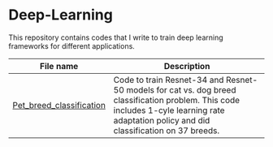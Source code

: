 # Deep-Learning
This repository contains codes that I write to train deep learning frameworks for different applications.

| **File name** |  **Description** |
| ------------- | ------------------------------------------------| 
|[Pet_breed_classification](https://github.com/ruchikaverma-iitg/Hands-on-Deep-Learning/blob/master/Pet_breed_classification.ipynb)|Code to train Resnet-34 and Resnet-50 models for cat vs. dog breed classification problem. This code includes 1-cyle learning rate adaptation policy and did classification on 37 breeds.|
